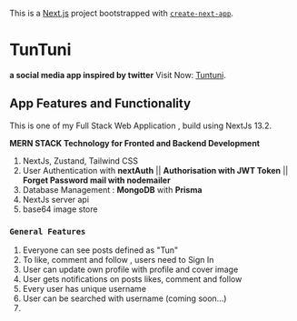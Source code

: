 This is a [Next.js](https://nextjs.org/) project bootstrapped with [`create-next-app`](https://github.com/vercel/next.js/tree/canary/packages/create-next-app).

# TunTuni
**a social media app inspired by twitter**
Visit Now: [Tuntuni](https://tuntuni.vercel.app).

## App Features and Functionality

This is one of my Full Stack Web Application , build using NextJs 13.2.

 ****MERN STACK Technology for Fronted and Backend Development****
1. NextJs, Zustand, Tailwind CSS
2. User Authentication with **nextAuth**  || **Authorisation with JWT Token** || **Forget Password mail with nodemailer**
3. Database Management : **MongoDB**  with **Prisma**
4. NextJs server api
5. base64 image store


### `General Features`
1. Everyone can see posts defined as "Tun"
2. To like, comment and follow , users need to Sign In
3. User can update own profile with profile and cover image 
4. User gets notifications on posts likes, comment and follow
5. Every user has unique username 
6. User can be searched with username (coming soon...)
8.  


